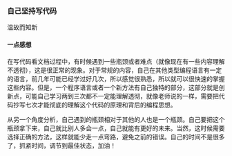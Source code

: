 ### 自己坚持写代码

温故而知新

#### 一点感想

在写代码看文档过程中，有时候遇到一些瓶颈或者难点（就像现在有一些内容理解不透彻），这是很正常的现象。对于常规的内容，自己在其他类型编程语言有一定的语言，前几年可能已经学过好几次，所以感觉很熟悉，所以就可以很快速的掌握这些内容。但是，一个程序语言或者一个新方法有自己独特的部分，这部分就是创新点，可能自己学习两到三次都不一定能理解透彻，就像老师说的一样，需要把代码抄写七次才能彻底的理解这个代码的原理和背后的编程思想。

从另一个角度分析，自己遇到的瓶颈相对于其他的人也是一个瓶颈。自己要把这个瓶颈拿下来，自己就比别人多会一点，自己就能有更好的未来。当然，这时候需要选择正确的方法，这样就能少走一点弯路，避免之前的错误。自己的时间不是很多了，抓紧时间，调节到最佳状态，加油！
